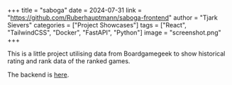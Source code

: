 +++
title = "saboga"
date = 2024-07-31
link = "https://github.com/Ruberhauptmann/saboga-frontend"
author = "Tjark Sievers"
categories = ["Project Showcases"]
tags = ["React", "TailwindCSS", "Docker", "FastAPI", "Python"]
image = "screenshot.png"
+++

This is a little project utilising data from Boardgamegeek to show historical rating and rank data of the ranked games.

<!--more-->

The backend is [here](https://github.com/Ruberhauptmann/saboga-api).

